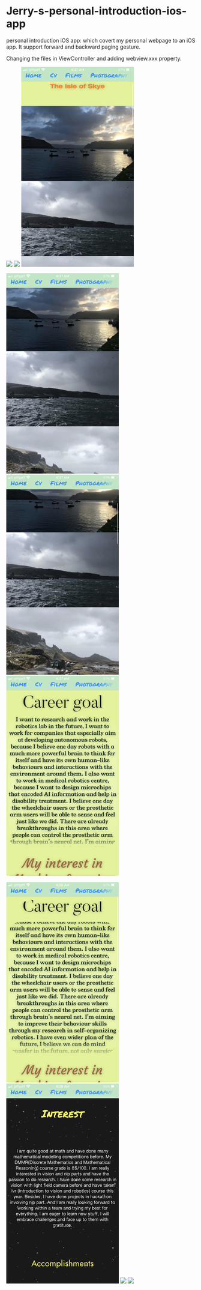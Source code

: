 # Jerry-s-personal-introduction-ios-app
personal introduction iOS app: which covert my personal webpage to an iOS app. It support forward and backward paging gesture.

Changing the files in ViewController and adding webview.xxx property.

<p float="left">
  <img src="images/IMG_0065.PNG" width="300" />
  <img src="images/IMG_0066.PNG" width="300" /> 
  <img src="images/IMG_0067.PNG" width="300" />
</p>


<p float="left">
  <img src="images/IMG_0068.PNG" width="300" />
  <img src="images/IMG_0069.PNG" width="300" /> 
  <img src="images/IMG_0070.PNG" width="300" />
</p>

<p float="left">
  <img src="images/IMG_0071.PNG" width="300" />
  <img src="images/IMG_0072.PNG" width="300" /> 
  <img src="images/IMG_0073.PNG" width="300" />
  <img src="images/IMG_0074.PNG" width="300" />
</p>

